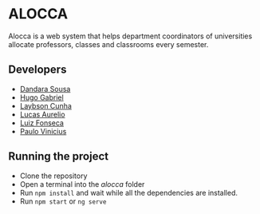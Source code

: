 # ALOCCA

Alocca is a web system that helps department coordinators of universities allocate professors, classes and classrooms every  semester.

## Developers

* [Dandara Sousa](https://github.com/dandaramcsousa)
* [Hugo Gabriel](https://github.com/hugogbs)
* [Laybson Cunha](https://github.com/laybson)
* [Lucas Aurelio](https://github.com/LucasAurelio)
* [Luiz Fonseca](https://github.com/fonluiz)
* [Paulo Vinicius](https://github.com/paul0vinicius)

## Running the project

* Clone the repository
* Open a terminal into the _alocca_ folder
* Run `npm install` and wait while all the dependencies are installed.
* Run `npm start` or `ng serve`
